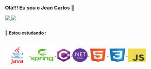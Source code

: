 <!--
- 🔭 I’m currently working on ...
- 🌱 I’m currently learning ...
- 👯 I’m looking to collaborate on ...
- 🤔 I’m looking for help with ...
- 😄 Pronouns: ...
- 💬 Ask me about ...
- 📫 How to reach me: ...
- ⚡ Fun fact: ...
-->

### Olá!!! Eu sou o Jean Carlos 👋

<div>
  <a href="https://github.com/rafaballerini">
  <img height="180em" src="https://github-readme-stats.vercel.app/api?username=jean-carlos-cxp&show_icons=true&theme=dark&include_all_commits=true&count_private=true"/>
  <img height="180em" src="https://github-readme-stats.vercel.app/api/top-langs/?username=jean-carlos-cxp&layout=compact&langs_count=7&theme=dark"/>
</div>
  
##

<h4>🌱 Estou estudando :</h4>
 <div style="display: inline_block"><br>
    <img align="center" alt="Jean-Java" height="60" width="80" src="https://github.com/devicons/devicon/blob/master/icons/java/java-original-wordmark.svg">
    <img align="center" alt="Jean-Spring" height="60" width="80" src="https://github.com/devicons/devicon/blob/master/icons/spring/spring-original-wordmark.svg">
    <img align="center" alt="Jean-C#" height="45" width="50" src="https://github.com/devicons/devicon/blob/master/icons/csharp/csharp-original.svg">
    <img align="center" alt="Jean-DotNeT" height="45" width="50" src="https://github.com/devicons/devicon/blob/master/icons/dotnetcore/dotnetcore-original.svg">
    <img align="center" alt="Jean-HTML" height="45" width="60" src="https://github.com/devicons/devicon/blob/master/icons/html5/html5-original.svg">
    <img align="center" alt="Jean-CSS" height="45" width="60" src="https://github.com/devicons/devicon/blob/master/icons/css3/css3-original.svg">
    <img align="center" alt="Jean-JS" height="45" width="60" src="https://github.com/devicons/devicon/blob/master/icons/javascript/javascript-original.svg">
  </div>
  



  
 
 

